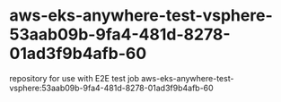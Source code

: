 # aws-eks-anywhere-test-vsphere-53aab09b-9fa4-481d-8278-01ad3f9b4afb-60
repository for use with E2E test job aws-eks-anywhere-test-vsphere:53aab09b-9fa4-481d-8278-01ad3f9b4afb-60
